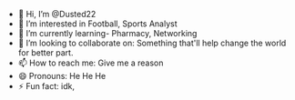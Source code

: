 - 👋 Hi, I’m @Dusted22
- 👀 I’m interested in Football, Sports Analyst
- 🌱 I’m currently learning- Pharmacy, Networking
- 💞️ I’m looking to collaborate on: Something that'll help change the world for better part. 
- 📫 How to reach me: Give me a reason
- 😄 Pronouns: He He He
- ⚡ Fun fact: idk, 

<!---
Dusted22/Dusted22 is a ✨ special ✨ repository because its `README.md` (this file) appears on your GitHub profile.
You can click the Preview link to take a look at your changes.
--->
